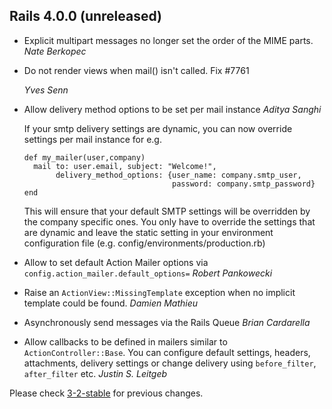 ## Rails 4.0.0 (unreleased) ##

* Explicit multipart messages no longer set the order of the MIME parts.
  *Nate Berkopec*
  
* Do not render views when mail() isn't called.
  Fix #7761

  *Yves Senn*

* Allow delivery method options to be set per mail instance *Aditya Sanghi*

  If your smtp delivery settings are dynamic,
  you can now override settings per mail instance for e.g.

      def my_mailer(user,company)
        mail to: user.email, subject: "Welcome!",
             delivery_method_options: {user_name: company.smtp_user,
                                       password: company.smtp_password}
      end

  This will ensure that your default SMTP settings will be overridden
  by the company specific ones. You only have to override the settings
  that are dynamic and leave the static setting in your environment
  configuration file (e.g. config/environments/production.rb)

* Allow to set default Action Mailer options via `config.action_mailer.default_options=` *Robert Pankowecki*

* Raise an `ActionView::MissingTemplate` exception when no implicit template could be found. *Damien Mathieu*

* Asynchronously send messages via the Rails Queue *Brian Cardarella*

* Allow callbacks to be defined in mailers similar to `ActionController::Base`. You can configure default
  settings, headers, attachments, delivery settings or change delivery using
  `before_filter`, `after_filter` etc. *Justin S. Leitgeb*

Please check [3-2-stable](https://github.com/rails/rails/blob/3-2-stable/actionmailer/CHANGELOG.md) for previous changes.
